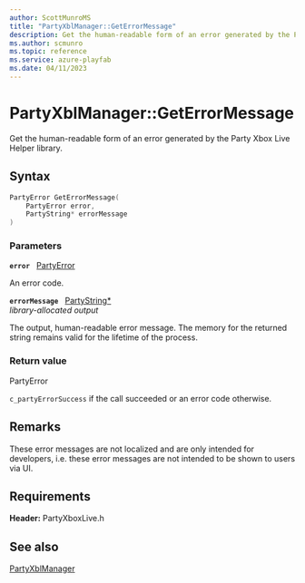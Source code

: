 ```yaml
---
author: ScottMunroMS
title: "PartyXblManager::GetErrorMessage"
description: Get the human-readable form of an error generated by the Party Xbox Live Helper library.
ms.author: scmunro
ms.topic: reference
ms.service: azure-playfab
ms.date: 04/11/2023
---
```


# PartyXblManager::GetErrorMessage  

Get the human-readable form of an error generated by the Party Xbox Live Helper library.  

## Syntax  
  
```cpp
PartyError GetErrorMessage(  
    PartyError error,  
    PartyString* errorMessage  
)  
```  
  
### Parameters  
  
**`error`** &nbsp; [PartyError](../../../../../networking/reference/typedefs.md)  
  
An error code.  
  
**`errorMessage`** &nbsp; [PartyString*](../../../../../networking/reference/typedefs.md)  
*library-allocated output*  
  
The output, human-readable error message. The memory for the returned string remains valid for the lifetime of the process.  
  
  
### Return value  
PartyError
  
```c_partyErrorSuccess``` if the call succeeded or an error code otherwise.
  
## Remarks  
  
These error messages are not localized and are only intended for developers, i.e. these error messages are not intended to be shown to users via UI.
  
## Requirements  
  
**Header:** PartyXboxLive.h
  
## See also  
[PartyXblManager](../partyxblmanager.md)  

  
  
